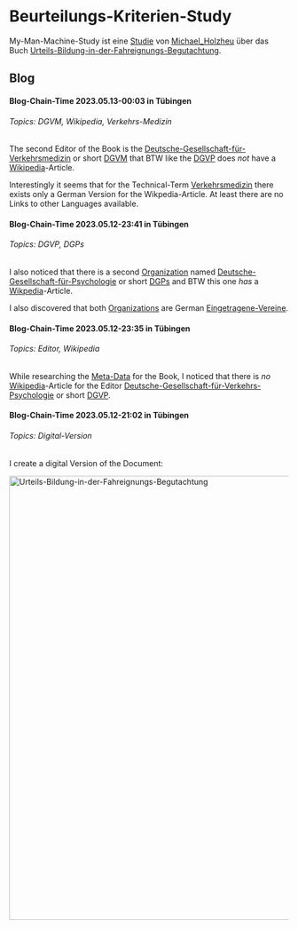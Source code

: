 # Beurteilungs-Kriterien-Study

My-Man-Machine-Study ist eine [Studie](640001.md) von [Michael_Holzheu](0.md) über das Buch [Urteils-Bildung-in-der-Fahreignungs-Begutachtung](1000001009.md).

## Blog

#### Blog-Chain-Time 2023.05.13-00:03 in Tübingen <a id="1004"/>
###### Topics: DGVM, Wikipedia, Verkehrs-Medizin

The second Editor of the Book is the [Deutsche-Gesellschaft-für-Verkehrsmedizin](1000001013.md) or short [DGVM](1000001013.md) that BTW like the [DGVP](1000001011.md) does *not* have a [Wikipedia](190000006.md)-Article.

Interestingly it seems that for the Technical-Term [Verkehrsmedizin](1000001014.md) there exists only a German Version for the Wikpedia-Article. At least there are no Links to other Languages available.

#### Blog-Chain-Time 2023.05.12-23:41 in Tübingen <a id="1003"/>
###### Topics: DGVP, DGPs

I also noticed that there is a second [Organization](240000014.md) named [Deutsche-Gesellschaft-für-Psychologie](1000001012.md) or short [DGPs](1000001012.md) and BTW this one *has* a [Wikpedia](190000006.md)-Article.

I also discovered that both [Organizations](240000014.md) are German [Eingetragene-Vereine](680003.md).

#### Blog-Chain-Time 2023.05.12-23:35 in Tübingen <a id="1002"/>
###### Topics: Editor, Wikipedia

While researching the [Meta-Data](60118.md) for the Book, I noticed that there is *no* [Wikipedia](190000006.md)-Article for the Editor [Deutsche-Gesellschaft-für-Verkehrs-Psychologie](1000001011.md) or short [DGVP](1000001011.md).

#### Blog-Chain-Time 2023.05.12-21:02 in Tübingen <a id="1001"/>
###### Topics: Digital-Version

I create a digital Version of the Document:

<img src="400000003.jpg" alt="Urteils-Bildung-in-der-Fahreignungs-Begutachtung" style="width:800px;"/>

